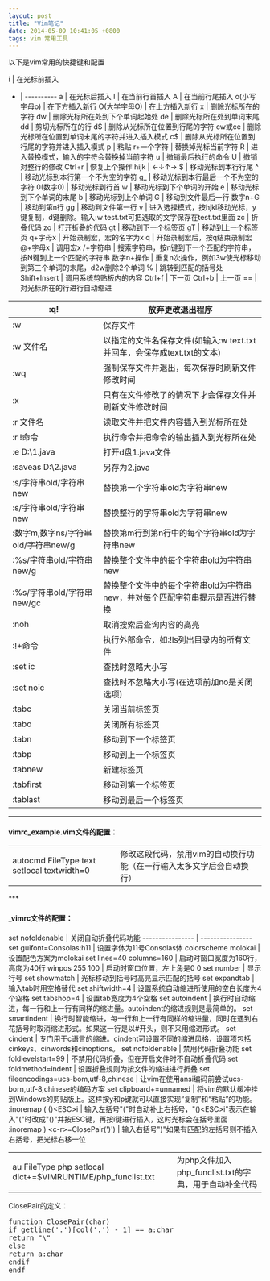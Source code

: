 ```yaml
---
layout: post
title: "Vim笔记"
date: 2014-05-09 10:41:05 +0800
tags: vim 常用工具
---
```


以下是vim常用的快捷键和配置  

i | 在光标前插入
- | ----------
a | 在光标后插入
I | 在当前行首插入
A | 在当前行尾插入
o(小写字母o)    | 在下方插入新行
O(大学字母O)    | 在上方插入新行
x | 删除光标所在的字符
dw | 删除光标所在处到下个单词起始处
de | 删除光标所在处到单词末尾
dd | 剪切光标所在的行
d$ | 删除从光标所在位置到行尾的字符
cw或ce | 删除光标所在位置到单词末尾的字符并进入插入模式
c$ | 删除从光标所在位置到行尾的字符并进入插入模式
 p | 粘贴
 r+一个字符 | 替换掉光标当前字符
 R | 进入替换模式，输入的字符会替换掉当前字符
 u | 撤销最后执行的命令
 U | 撤销对整行的修改
 Ctrl+r | 恢复上个操作
 hijk | ←↓↑→
 $ | 移动光标到本行行尾
 ^ | 移动光标到本行第一个不为空的字符
 g_ | 移动光标到本行最后一个不为空的字符
 0(数字0) | 移动光标到行首
 w | 移动光标到下个单词的开始
 e | 移动光标到下个单词的末尾
 b | 移动光标到上个单词
 G | 移动到文件最后一行
 数字n+G | 移动到第n行
 gg | 移动到文件第一行
 v | 进入选择模式，按hjkl移动光标，y键复制，d键删除。输入:w test.txt可把选取的文字保存在test.txt里面
 zc | 折叠代码
 zo | 打开折叠的代码
 gt | 移动到下一个标签页
 gT | 移动到上一个标签页
 q+字母x | 开始录制宏，宏的名字为x
 q | 开始录制宏后，按q结束录制宏
 @+字母x | 调用宏x
 /+字符串 | 搜索字符串，按n键到下一个匹配的字符串，按N键到上一个匹配的字符串
 数字n+操作 | 重复n次操作，例如3w使光标移动到第三个单词的末尾，d2w删除2个单词
 % | 跳转到匹配的括号处
 Shift+Insert | 调用系统剪贴板内的内容
 Ctrl+f | 下一页
 Ctrl+b | 上一页
 == | 对光标所在的行进行自动缩进  

:q! | 放弃更改退出程序
--- | -------------
:w | 保存文件
:w 文件名 | 以指定的文件名保存文件(如输入:w text.txt并回车，会保存成text.txt的文本)
:wq | 强制保存文件并退出，每次保存时刷新文件修改时间
:x | 只有在文件修改了的情况下才会保存文件并刷新文件修改时间
:r 文件名 | 读取文件并把文件内容插入到光标所在处
:r !命令 | 执行命令并把命令的输出插入到光标所在处
:e D:\1.java | 打开d盘1.java文件
:saveas D:\2.java | 另存为2.java
:s/字符串old/字符串new | 替换第一个字符串old为字符串new
:s/字符串old/字符串new | 替换整行的字符串old为字符串new
:数字m,数字ns/字符串old/字符串new/g | 替换第m行到第n行中的每个字符串old为字符串new
:%s/字符串old/字符串new/g | 替换整个文件中的每个字符串old为字符串new
:%s/字符串old/字符串new/gc | 替换整个文件中的每个字符串old为字符串new，并对每个匹配字符串提示是否进行替换
:noh | 取消搜索后查询内容的高亮
:!+命令 | 执行外部命令，如:!ls列出目录内的所有文件
:set ic | 查找时忽略大小写
:set noic | 查找时不忽略大小写(在选项前加no是关闭选项)
:tabc | 关闭当前标签页
:tabo | 关闭所有标签页
:tabn | 移动到下一个标签页
:tabp | 移动到上一个标签页
:tabnew | 新建标签页
:tabfirst | 移动到第一个标签页
:tablast | 移动到最后一个标签页
***
<h4>vimrc_example.vim文件的配置：</h4>
<table>
   <tr>
      <td>autocmd FileType text setlocal textwidth=0</td>
      <td>修改这段代码，禁用vim的自动换行功能（在一行输入太多文字后会自动换行）</td>
   </tr>
</table>
***
<h4>_vimrc文件的配置：</h4>
set nofoldenable | 关闭自动折叠代码功能
---------------- | ----------------
 set guifont=Consolas:h11 | 设置字体为11号Consolas体
 colorscheme molokai | 设置配色方案为molokai
 set lines=40 columns=160 | 启动时窗口宽度为160行，高度为40行
 winpos 255 100 | 启动时窗口位置，左上角是0 0
 set number | 显示行号
 set showmatch | 光标移动到括号时高亮显示匹配的括号
 set expandtab | 输入tab时用空格替代
 set shiftwidth=4 | 设置系统自动缩进所使用的空白长度为4个空格
 set tabshop=4 | 设置tab宽度为4个空格
 set autoindent | 换行时自动缩进，每一行和上一行有同样的缩进量。autoindent的缩进规则是最简单的。
 set smartindent | 换行时智能缩进，每一行和上一行有同样的缩进量，同时在遇到右花括号时取消缩进形式。如果这一行是以#开头，则不采用缩进形式。
 set cindent | 专门用于c语言的缩进。cindent可设置不同的缩进风格，设置项包括cinkeys、cinwords和cinoptions。 
 set nofoldenable | 禁用代码折叠功能
 set foldlevelstart=99 | 不禁用代码折叠，但在开启文件时不自动折叠代码
 set foldmethod=indent | 设置折叠规则为按文件的缩进进行折叠 
 set fileencodings=ucs-bom,utf-8,chinese  | 让vim在使用ansi编码前尝试ucs-born,utf-8,chinese的编码方案
 set clipboard+=unnamed | 将vim的默认缓冲挂到Windows的剪贴版上。这样按y和p键就可以直接实现“复制”和“粘贴”的功能。
 :inoremap ( ()&#60;ESC&#62;i | 输入左括号"("时自动补上右括号，"()&#60;ESC&#62;i"表示在输入"("时改成"()"并按ESC键，再按i键进行插入，这时光标会在括号里面
 :inoremap ) &#60;c-r&#62;=ClosePair(')')<CR> | 输入右括号")"如果有匹配的左括号则不插入右括号，把光标右移一位

<table>
   <tr>
      <td>au FileType php setlocal dict+=$VIMRUNTIME/php_funclist.txt
      <td>为php文件加入php_funclist.txt的字典，用于自动补全代码
   </tr>
</table>
ClosePair的定义：  
<pre>
function ClosePair(char)
if getline('.')[col('.') - 1] == a:char
return "\<Right>"
else
return a:char
endif
endf
</pre>